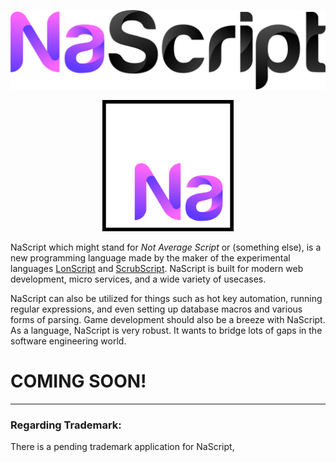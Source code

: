 <p align="center">
    <img src="https://github.com/Mentors4EDU/NaScript/blob/main/assets/NaScript_full.png" width="700" alt="banner">
  </a>
</p>

<p align="center">
    <img src="https://github.com/Mentors4EDU/NaScript/blob/main/assets/Na_Square_2048_border.png" width="210" alt="logo">
  </a>
</p>

NaScript which might stand for *Not Average Script* or (something else), is a new programming language made by the maker of the experimental languages [LonScript](https://github.com/Lonero-Team/LonScript) and [ScrubScript](https://github.com/Mentors4EDU/ScrubScript). NaScript is built for modern web development, micro services, and a wide variety of usecases. 

NaScript can also be utilized for things such as hot key automation, running regular expressions, and even setting up database macros and various forms of parsing. Game development should also be a breeze with NaScript. As a language, NaScript is very robust. It wants to bridge lots of gaps in the software engineering world.

# COMING SOON!

---

### Regarding Trademark:
There is a pending trademark application for NaScript,

